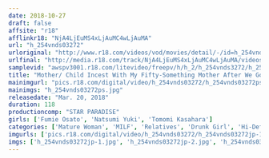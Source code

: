 ```yaml
---
date: 2018-10-27
draft: false
affsite: "r18"
afflinkr18: "NjA4LjEuMS4xLjAuMC4wLjAuMA"
url: "h_254vnds03272"
urloriginal: "http://www.r18.com/videos/vod/movies/detail/-/id=h_254vnds03272"
urlfinal: "http://media.r18.com/track/NjA4LjEuMS4xLjAuMC4wLjAuMA/videos/vod/movies/detail/-/id=h_254vnds03272"
samplevid: "awspv3001.r18.com/litevideo/freepv/h/h_2/h_254vnds3272/h_254vnds3272_dmb_w.mp4"
title: "Mother/ Child Incest With My Fifty-Something Mother After We Got Drunk And Stupid"
mainimgurl: "pics.r18.com/digital/video/h_254vnds03272/h_254vnds03272ps.jpg"
mainimgs: "h_254vnds03272ps.jpg"
releasedate: "Mar. 20, 2018"
duration: 118
productioncomp: "STAR PARADISE"
girls: ['Fumie Osato', 'Natsumi Yuki', 'Tomomi Kasahara']
categories: ['Mature Woman', 'MILF', 'Relatives', 'Drunk Girl', 'Hi-Def']
imgurls: ['pics.r18.com/digital/video/h_254vnds03272/h_254vnds03272jp-1.jpg', 'pics.r18.com/digital/video/h_254vnds03272/h_254vnds03272jp-2.jpg', 'pics.r18.com/digital/video/h_254vnds03272/h_254vnds03272jp-3.jpg', 'pics.r18.com/digital/video/h_254vnds03272/h_254vnds03272jp-4.jpg', 'pics.r18.com/digital/video/h_254vnds03272/h_254vnds03272jp-5.jpg', 'pics.r18.com/digital/video/h_254vnds03272/h_254vnds03272jp-6.jpg', 'pics.r18.com/digital/video/h_254vnds03272/h_254vnds03272jp-7.jpg', 'pics.r18.com/digital/video/h_254vnds03272/h_254vnds03272jp-8.jpg', 'pics.r18.com/digital/video/h_254vnds03272/h_254vnds03272jp-9.jpg', 'pics.r18.com/digital/video/h_254vnds03272/h_254vnds03272jp-10.jpg', 'pics.r18.com/digital/video/h_254vnds03272/h_254vnds03272jp-11.jpg', 'pics.r18.com/digital/video/h_254vnds03272/h_254vnds03272jp-12.jpg', 'pics.r18.com/digital/video/h_254vnds03272/h_254vnds03272jp-13.jpg', 'pics.r18.com/digital/video/h_254vnds03272/h_254vnds03272jp-14.jpg', 'pics.r18.com/digital/video/h_254vnds03272/h_254vnds03272jp-15.jpg', 'pics.r18.com/digital/video/h_254vnds03272/h_254vnds03272jp-16.jpg', 'pics.r18.com/digital/video/h_254vnds03272/h_254vnds03272jp-17.jpg', 'pics.r18.com/digital/video/h_254vnds03272/h_254vnds03272jp-18.jpg', 'pics.r18.com/digital/video/h_254vnds03272/h_254vnds03272jp-19.jpg', 'pics.r18.com/digital/video/h_254vnds03272/h_254vnds03272jp-20.jpg']
imgs: ['h_254vnds03272jp-1.jpg', 'h_254vnds03272jp-2.jpg', 'h_254vnds03272jp-3.jpg', 'h_254vnds03272jp-4.jpg', 'h_254vnds03272jp-5.jpg', 'h_254vnds03272jp-6.jpg', 'h_254vnds03272jp-7.jpg', 'h_254vnds03272jp-8.jpg', 'h_254vnds03272jp-9.jpg', 'h_254vnds03272jp-10.jpg', 'h_254vnds03272jp-11.jpg', 'h_254vnds03272jp-12.jpg', 'h_254vnds03272jp-13.jpg', 'h_254vnds03272jp-14.jpg', 'h_254vnds03272jp-15.jpg', 'h_254vnds03272jp-16.jpg', 'h_254vnds03272jp-17.jpg', 'h_254vnds03272jp-18.jpg', 'h_254vnds03272jp-19.jpg', 'h_254vnds03272jp-20.jpg']
---
```

